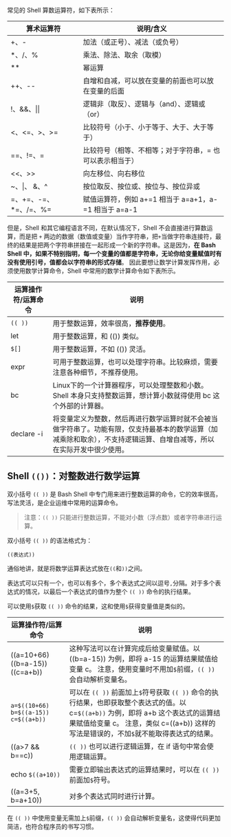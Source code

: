 常见的 Shell 算数运算符，如下表所示：

| 算术运算符            | 说明/含义                                                |
| --------------------- | -------------------------------------------------------- |
| +、-                  | 加法（或正号）、减法（或负号）                           |
| *、/、%               | 乘法、除法、取余（取模）                                 |
| **                    | 幂运算                                                   |
| ++、--                | 自增和自减，可以放在变量的前面也可以放在变量的后面       |
| !、&&、\|\|           | 逻辑非（取反）、逻辑与（and）、逻辑或（or）              |
| <、<=、>、>=          | 比较符号（小于、小于等于、大于、大于等于）               |
| ==、!=、=             | 比较符号（相等、不相等；对于字符串，= 也可以表示相当于） |
| <<、>>                | 向左移位、向右移位                                       |
| ~、\|、 &、^          | 按位取反、按位或、按位与、按位异或                       |
| =、+=、-=、*=、/=、%= | 赋值运算符，例如 a+=1 相当于 a=a+1，a-=1 相当于 a=a-1    |

但是，Shell 和其它编程语言不同，在默认情况下，Shell 不会直接进行算数运算，而是把 `+` 两边的数据（数值或变量）当作字符串，把`+`当做字符串连接符，最终的结果是把两个字符串拼接在一起形成一个新的字符串。这是因为，**在 Bash Shell 中，如果不特别指明，每一个变量的值都是字符串，无论你给变量赋值时有没有使用引号，值都会以字符串的形式存储**。 因此要想让数学计算发挥作用，必须使用数学计算命令，Shell 中常用的数学计算命令如下表所示。

| 运算操作符/运算命令 | 说明                                                         |
| ------------------- | ------------------------------------------------------------ |
| `(( ))`             | 用于整数运算，效率很高，**推荐使用**。                       |
| let                 | 用于整数运算，和 (()) 类似。                                 |
| `$[]`               | 用于整数运算，不如 (()) 灵活。                               |
| expr                | 可用于整数运算，也可以处理字符串。比较麻烦，需要注意各种细节，不推荐使用。 |
| bc                  | Linux下的一个计算器程序，可以处理整数和小数。Shell 本身只支持整数运算，想计算小数就得使用 bc 这个外部的计算器。 |
| declare -i          | 将变量定义为整数，然后再进行数学运算时就不会被当做字符串了。功能有限，仅支持最基本的数学运算（加减乘除和取余），不支持逻辑运算、自增自减等，所以在实际开发中很少使用。 |

## Shell `(())`：对整数进行数学运算

双小括号 `(( ))` 是 Bash Shell 中专门用来进行整数运算的命令，它的效率很高，写法灵活，是企业运维中常用的运算命令。

> 注意：`(( ))` 只能进行整数运算，不能对小数（浮点数）或者字符串进行运算。

双小括号 `(( ))` 的语法格式为：

```
((表达式))
```

通俗地讲，就是将数学运算表达式放在`((`和`))`之间。

表达式可以只有一个，也可以有多个，多个表达式之间以逗号`,`分隔。对于多个表达式的情况，以最后一个表达式的值作为整个 `(( ))` 命令的执行结果。

可以使用`$`获取 `(( ))` 命令的结果，这和使用`$`获得变量值是类似的。

| 运算操作符/运算命令                      | 说明                                                         |
| ---------------------------------------- | ------------------------------------------------------------ |
| ((a=10+66) ((b=a-15)) ((c=a+b))          | 这种写法可以在计算完成后给变量赋值。以 ((b=a-15)) 为例，即将 a-15 的运算结果赋值给变量 c。  注意，使用变量时不用加`$`前缀，`(( ))` 会自动解析变量名。 |
| `a=$((10+66)` `b=$((a-15))` `c=$((a+b))` | 可以在 `(( ))` 前面加上`$`符号获取 `(( ))` 命令的执行结果，也即获取整个表达式的值。以 c=`$((a+b))` 为例，即将 a+b 这个表达式的运算结果赋值给变量 c。  注意，类似 c=((a+b)) 这样的写法是错误的，不加`$`就不能取得表达式的结果。 |
| ((a>7 && b==c))                          | `(( ))` 也可以进行逻辑运算，在 if 语句中常会使用逻辑运算。   |
| echo `$((a+10))`                         | 需要立即输出表达式的运算结果时，可以在 `(( ))` 前面加`$`符号。 |
| ((a=3+5, b=a+10))                        | 对多个表达式同时进行计算。                                   |


在 `(( ))` 中使用变量无需加上`$`前缀，`(( ))` 会自动解析变量名，这使得代码更加简洁，也符合程序员的书写习惯。